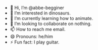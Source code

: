 - 👋 Hi, I’m @abbe-begginer
- 👀 I’m interested in dinosaurs.
- 🌱 I’m currently learning how to animate.
- 💞️ I’m looking to collaborate on nothing.
- 📫 How to reach me email.
- 😄 Pronouns: he/him
- ⚡ Fun fact: I play guitar.

<!---
abbe-begginer/abbe-begginer is a ✨ special ✨ repository because its `README.md` (this file) appears on your GitHub profile.
You can click the Preview link to take a look at your changes.
--->
